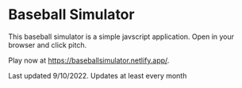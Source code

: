 # Baseball Simulator
This baseball simulator is a simple javscript application. Open in your browser and click pitch.

Play now at https://baseballsimulator.netlify.app/.

Last updated 9/10/2022.
Updates at least every month
